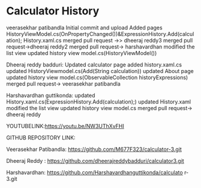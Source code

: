 # Calculator History
veerasekhar patibandla
Initial commit and upload
Added pages
HistoryViewModel.cs(OnPropertyChanged())&ExpressionHistory.Add(calculation);
History.xaml.cs
merged pull request ->> dheeraj reddy3
merged pull request->dheeraj reddy2
merged pull request-> harshavardhan 
modified the list view 
updated history view model.cs(HistoryViewModel())
 


Dheeraj reddy badduri:
Updated calculator page
added history.xaml.cs
updated HistoryViewmodel.cs(Add(String calculation))
updated About page
updated history view model.cs(ObservableCollection<String> historyExpressions)
merged pull request-> veerasekhar patibandla

Harshavardhan guttikonda:
updated History.xaml.cs(ExpressionHistory.Add(calculation);)
updated History.xaml
modified the list view 
updated history view model.cs
merged pull request-> dheeraj reddy

YOUTUBELINK:https://youtu.be/NW3UThXvFHI

GITHUB REPOSITORY LINK:

Veerasekhar Patibandla:
https://github.com/M677F323/calculator-3.git

Dheeraj Reddy :
https://github.com/dheerajreddybadduri/calculator3.git

Harshavardhan:
https://github.com/Harshavardhanguttikonda/calculato
r-3.git


